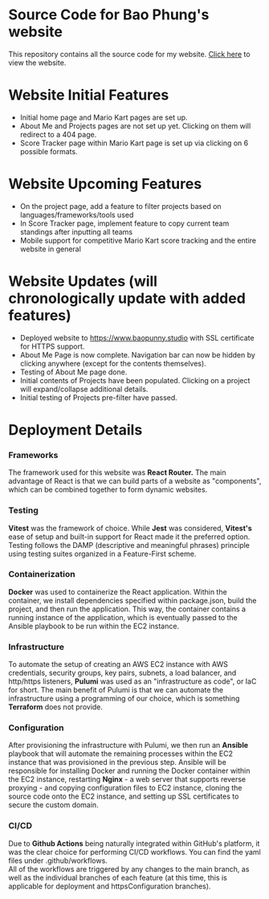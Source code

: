 # Source Code for Bao Phung's website
This repository contains all the source code for my website.  [Click here](https://www.baopunny.studio) to view the website.

# Website Initial Features
- Initial home page and Mario Kart pages are set up.
- About Me and Projects pages are not set up yet.  Clicking on them will redirect to a 404 page.
- Score Tracker page within Mario Kart page is set up via clicking on 6 possible formats.

# Website Upcoming Features
- On the project page, add a feature to filter projects based on languages/frameworks/tools used
- In Score Tracker page, implement feature to copy current team standings after inputting all teams
- Mobile support for competitive Mario Kart score tracking and the entire website in general

# Website Updates (will chronologically update with added features)
- Deployed website to https://www.baopunny.studio with SSL certificate for HTTPS support.
- About Me Page is now complete.  Navigation bar can now be hidden by clicking anywhere (except for the contents themselves).
- Testing of About Me page done.  
- Initial contents of Projects have been populated.  Clicking on a project will expand/collapse additional details.
- Initial testing of Projects pre-filter have passed.

# Deployment Details
### Frameworks
The framework used for this website was **React Router.**  The main advantage of React is that we can build parts of a website as "components", which can be combined together to form dynamic websites. 

### Testing
**Vitest** was the framework of choice.  While **Jest** was considered, **Vitest's** ease of setup and built-in support for React made it the preferred option.  Testing follows the DAMP (descriptive and meaningful phrases) principle using testing suites organized in a Feature-First scheme. 

### Containerization
**Docker** was used to containerize the React application.  Within the container, we install dependencies specified within package.json, build the project, and then run the application.  This way, the container contains a running instance of the application, which is eventually passed to the Ansible playbook to be run within the EC2 instance.

### Infrastructure
To automate the setup of creating an AWS EC2 instance with AWS credentials, security groups, key pairs, subnets, a load balancer, and http/https listeners, **Pulumi** was used as an "infrastructure as code", or IaC for short.  The main benefit of Pulumi is that we can automate the infrastructure using a programming of our choice, which is something **Terraform** does not provide.  

### Configuration
After provisioning the infrastructure with Pulumi, we then run an **Ansible** playbook that will automate the remaining processes within the EC2 instance that was provisioned in the previous step.  Ansible will be responsible for installing Docker and running the Docker container within the EC2 instance, restarting **Nginx** - a web server that supports reverse proxying - and copying configuration files to EC2 instance, cloning the source code onto the EC2 instance, and setting up SSL certificates to secure the custom domain.  

### CI/CD
Due to **Github Actions** being naturally integrated within GitHub's platform, it was the clear choice for performing CI/CD workflows.  You can find the yaml files under .github/workflows.  
All of the workflows are triggered by any changes to the main branch, as well as the individual branches of each feature (at this time, this is applicable for deployment and httpsConfiguration branches).  

